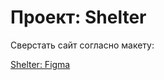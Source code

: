 # Проект: Shelter

Сверстать сайт согласно макету:

[Shelter: Figma](https://www.figma.com/file/ec80wT9htSQsovksC8LJhg/Shelter?node-id=94%3A43)